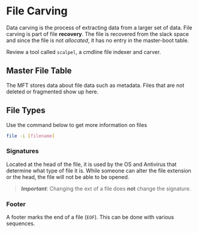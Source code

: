 # File Carving

Data carving is the process of extracting data from a larger set of data. File carving is part of file **recovery**. The file is recovered from the slack space and since the file is not *allocated*, it has no entry in the master-boot table. 

Review a tool called `scalpel`, a cmdline file indexer and carver.

## Master File Table
The MFT stores data about file data such as metadata. Files that are not deleted or fragmented show up here. 

## File Types
Use the command below to get more information on files
```bash
file -i [filename]
```

### Signatures
Located at the head of the file, it is used by the OS and Antivirus that determine what type of file it is. While someone can alter the file extension or the head, the file will not be able to be opened.

> ***Important***: Changing the ext of a file does **not** change the signature.

### Footer
A footer marks the end of a file (`EOF`). This can be done with various sequences. 